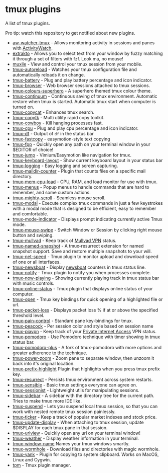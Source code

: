 # tmux plugins

A list of tmux plugins.

Pro tip: watch this repository to get notified about new plugins.

- [aw-watcher-tmux](https://github.com/akohlbecker/aw-watcher-tmux) - Allows monitoring activity in sessions and panes with [ActivityWatch](https://activitywatch.net).
- [extrakto](https://github.com/laktak/extrakto) - Allows you to select text
  from your window by fuzzy matching it through a set of filters with fzf. Look
  ma, no mouse!
- [muxile](https://github.com/bjesus/muxile) - View and control your tmux session from your mobile.
- [tmux-autoreload](https://github.com/b0o/tmux-autoreload) - Watches your tmux configuration file and automatically reloads it on change.
- [tmux-battery](https://github.com/tmux-plugins/tmux-battery) - Plug and play
  battery percentage and icon indicator.
- [tmux-browser](https://github.com/ofirgall/tmux-browser) - Web browser sessions attached to tmux sessions.
- [tmux-colours-superhero](https://github.com/leighmcculloch/tmux-colours-superhero) -
  A superhero themed tmux colour theme.
- [tmux-continuum](https://github.com/tmux-plugins/tmux-continuum) - Continuous
  saving of tmux environment. Automatic restore when tmux is started. Automatic
  tmux start when computer is turned on.
- [tmux-copycat](https://github.com/tmux-plugins/tmux-copycat) - Enhances tmux
  search.
- [tmux-copytk](https://github.com/crispy1989/tmux-copy-toolkit) - Multi
  utility rapid copy toolkit.
- [tmux-cowboy](https://github.com/tmux-plugins/tmux-cowboy) - Kill hanging
  processes fast.
- [tmux-cpu](https://github.com/tmux-plugins/tmux-cpu) - Plug and play cpu
  percentage and icon indicator.
- [tmux-df](https://github.com/tassaron/tmux-df) - Output of `df` in the status bar
- [tmux-fastcopy](https://github.com/abhinav/tmux-fastcopy) - easymotion-style text copying
- [tmux-fpp](https://github.com/tmux-plugins/tmux-fpp) - Quickly open any path
  on your terminal window in your $EDITOR of choice!
- [tmux-jump](https://github.com/schasse/tmux-jump) - Vimium/Easymotion like
  navigation for tmux.
- [tmux-keyboard-layout](https://github.com/imomaliev/tmux-keyboard-layout) - Show current keyboard layout in your status bar
- [tmux-logging](https://github.com/tmux-plugins/tmux-logging) - Easy logging
  and screen capturing.
- [tmux-maildir-counter](https://github.com/tmux-plugins/tmux-maildir-counter) -
  Plugin that counts files on a specific mail directory.
- [tmux-mem-cpu-load](https://github.com/thewtex/tmux-mem-cpu-load) - CPU, RAM,
  and load monitor for use with tmux.
- [tmux-menus](https://github.com/jaclu/tmux-menus) - Popup menus to handle commands that are hard to remember, and some custom actions.
- [tmux-mighty-scroll](https://github.com/noscript/tmux-mighty-scroll) - Seamless mouse scroll.
- [tmux-modal](https://github.com/whame/tmux-modal) - Execute complex tmux
  commands in just a few keystrokes with a modal mode that is designed to be
  efficient, easy to remember and comfortable.
- [tmux-mode-indicator](https://github.com/MunifTanjim/tmux-mode-indicator) - Displays prompt indicating currently active Tmux mode.
- [tmux-mouse-swipe](https://github.com/jaclu/tmux-mouse-swipe) - Switch Window or Session by clicking right mouse button and swiping.
- [tmux-mullvad](https://github.com/jaclu/tmux-mullvad) - Keep track of [Mullvad VPN](https://mullvad.net/) status.
- [tmux-named-snapshot](https://github.com/spywhere/tmux-named-snapshot) - A tmux-resurrect extension for named snapshot support.
  Save and restore multiple snapshots to your will.
- [tmux-net-speed](https://github.com/tmux-plugins/tmux-net-speed) - Tmux
  plugin to monitor upload and download speed of one or all interfaces.
- [tmux-newsboat](https://github.com/tmux-plugins/tmux-newsboat) - Display
  [newsboat](https://newsboat.org) counters in tmux status line.
- [tmux-notify](https://github.com/ChanderG/tmux-notify) - Tmux plugin to notify you when processes complete.
- [tmux-now-playing](https://github.com/spywhere/tmux-now-playing) -
  Showing currently playing track in tmux status bar with music controls.
- [tmux-online-status](https://github.com/tmux-plugins/tmux-online-status) -
  Tmux plugin that displays online status of your computer.
- [tmux-open](https://github.com/tmux-plugins/tmux-open) - Tmux key bindings
  for quick opening of a highlighted file or url.
- [tmux-packet-loss](https://github.com/jaclu/tmux-packet-loss) - Displays packet loss % if at or above the specified threshold level.
- [tmux-pain-control](https://github.com/tmux-plugins/tmux-pain-control) -
  Standard pane key-bindings for tmux.
- [tmux-peacock](https://github.com/imomaliev/tmux-peacock) - Per session color and style based on session name
- [tmux-piavpn](https://github.com/Brutuski/tmux-piavpn) - Keep track of your
  [Private Internet Access](https://www.privateinternetaccess.com/) VPN status.
- [tmux-pomodoro](https://github.com/swaroopch/tmux-pomodoro) - Use Pomodoro
  technique with timer showing in tmux status bar.
- [tmux-pomodoro-plus](https://github.com/olimorris/tmux-pomodoro-plus) - A fork of tmux-pomodoro with more options and greater adherence to the technique.
- [tmux-power-zoom](https://github.com/jaclu/tmux-power-zoom) - Zoom pane to separate window, then unzoom it back into it's original location.
- [tmux-prefix-highlight](https://github.com/tmux-plugins/tmux-prefix-highlight)
  Plugin that highlights when you press tmux prefix key.
- [tmux-resurrect](https://github.com/tmux-plugins/tmux-resurrect) - Persists
  tmux environment across system restarts.
- [tmux-sensible](https://github.com/tmux-plugins/tmux-sensible) - Basic tmux
  settings everyone can agree on.
- [tmux-sessionist](https://github.com/tmux-plugins/tmux-sessionist) -
  Lightweight utils for manipulating sessions.
- [tmux-sidebar](https://github.com/tmux-plugins/tmux-sidebar) - A sidebar with
  the directory tree for the current path. Tries to make tmux more IDE like.
- [tmux-suspend](https://github.com/MunifTanjim/tmux-suspend) - Lets you suspend local tmux session, so that you can work with nested remote tmux session painlessly.
- [tmux-ticker](https://github.com/Brutuski/tmux-ticker) - Keep a track of popular market indexes and stock price.
- [tmux-update-display](https://github.com/lljbash/tmux-update-display) - When
  attaching to tmux session, update $DISPLAY for each tmux pane in that session.
- [tmux-urlview](https://github.com/tmux-plugins/tmux-urlview) - Quickly open
  any url on your terminal window!
- [tmux-weather](https://github.com/aaronpowell/tmux-weather) - Display weather
  information in your terminal.
- [tmux-window-name](https://github.com/ofirgall/tmux-window-name) Names your tmux windows smartly.
- [tmux-wormhole](https://github.com/gcla/tmux-wormhole) - Download files and directories with magic wormhole.
- [tmux-yank](https://github.com/tmux-plugins/tmux-yank) - Plugin for copying
  to system clipboard. Works on MacOS, Linux and Cygwin.
- [tpm](https://github.com/tmux-plugins/tpm) - Tmux plugin manager.
